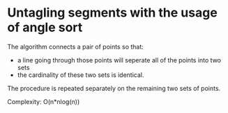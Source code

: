 # Untagling segments with the usage of angle sort

The algorithm connects a pair of points so that:
- a line going through those points will seperate all of the points into two sets
- the cardinality of these two sets is identical.

The procedure is repeated separately on the remaining two sets of points.

Complexity: O(n*nlog(n))
